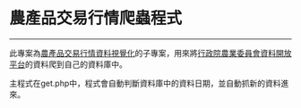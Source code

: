 # 農產品交易行情爬蟲程式
--------

此專案為[農產品交易行情資料視覺化](https://github.com/gn02297012/FarmTransData)的子專案，用來將[行政院農業委員會資料開放平台](http://data.coa.gov.tw/Query/AdvSearch.aspx?id=037)的資料爬到自己的資料庫中。

主程式在get.php中，程式會自動判斷資料庫中的資料日期，並自動抓新的資料進來。
